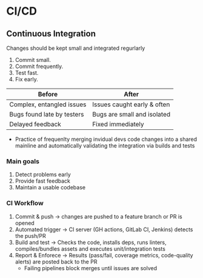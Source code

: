 # CI/CD

## Continuous Integration

Changes should be kept small and integrated regurlarly

1. Commit small.
2. Commit frequently.
3. Test fast.
4. Fix early.

| Before                     | After                       |
| -------------------------- | --------------------------- |
| Complex, entangled issues  | Issues caught early & often |
| Bugs found late by testers | Bugs are small and isolated |
| Delayed feedback           | Fixed immediately           |

- Practice of frequenlty merging invidual devs code changes into a shared mainline and automatically validating the integration via builds and tests

### Main goals

1. Detect problems early
2. Provide fast feedback
3. Maintain a usable codebase

### CI Workflow

1. Commit & push -> changes are pushed to a feature branch or PR is opened
2. Automated trigger -> CI server (GH actions, GitLab CI, Jenkins) detects the push/PR
3. Build and test -> Checks the code, installs deps, runs linters, compiles/bundles assets and executes unit/integration tests
4. Report & Enforece -> Results (pass/fail, coverage metrics, code-quality alerts) are posted back to the PR
   - Failing pipelines block merges until issues are solved
